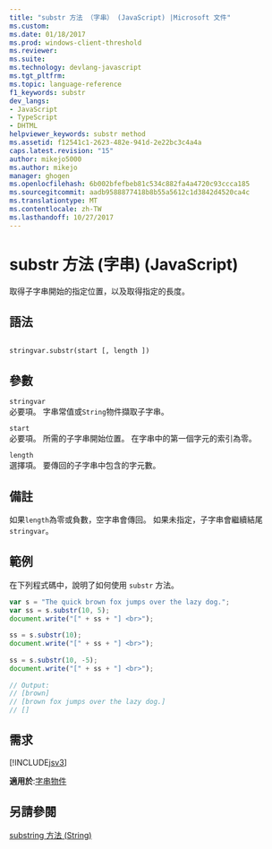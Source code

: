 ```yaml
---
title: "substr 方法 （字串） (JavaScript) |Microsoft 文件"
ms.custom: 
ms.date: 01/18/2017
ms.prod: windows-client-threshold
ms.reviewer: 
ms.suite: 
ms.technology: devlang-javascript
ms.tgt_pltfrm: 
ms.topic: language-reference
f1_keywords: substr
dev_langs:
- JavaScript
- TypeScript
- DHTML
helpviewer_keywords: substr method
ms.assetid: f12541c1-2623-482e-941d-2e22bc3c4a4a
caps.latest.revision: "15"
author: mikejo5000
ms.author: mikejo
manager: ghogen
ms.openlocfilehash: 6b002bfefbeb81c534c882fa4a4720c93ccca185
ms.sourcegitcommit: aadb9588877418b8b55a5612c1d3842d4520ca4c
ms.translationtype: MT
ms.contentlocale: zh-TW
ms.lasthandoff: 10/27/2017
---
```

# <a name="substr-method-string-javascript"></a>substr 方法 (字串) (JavaScript)
取得子字串開始的指定位置，以及取得指定的長度。  
  
## <a name="syntax"></a>語法  
  
```  
  
stringvar.substr(start [, length ])   
```  
  
## <a name="parameters"></a>參數  
 `stringvar`  
 必要項。 字串常值或`String`物件擷取子字串。  
  
 `start`  
 必要項。 所需的子字串開始位置。 在字串中的第一個字元的索引為零。  
  
 `length`  
 選擇項。 要傳回的子字串中包含的字元數。  
  
## <a name="remarks"></a>備註  
 如果`length`為零或負數，空字串會傳回。 如果未指定，子字串會繼續結尾`stringvar`。  
  
## <a name="example"></a>範例  
 在下列程式碼中，說明了如何使用 `substr` 方法。  
  
```JavaScript  
var s = "The quick brown fox jumps over the lazy dog.";  
var ss = s.substr(10, 5);    
document.write("[" + ss + "] <br>");  
  
ss = s.substr(10);  
document.write("[" + ss + "] <br>");  
  
ss = s.substr(10, -5);  
document.write("[" + ss + "] <br>");  
  
// Output:  
// [brown]   
// [brown fox jumps over the lazy dog.]   
// []  
```  
  
## <a name="requirements"></a>需求  
 [!INCLUDE[jsv3](../../javascript/reference/includes/jsv3-md.md)]  
  
 **適用於**:[字串物件](../../javascript/reference/string-object-javascript.md)  
  
## <a name="see-also"></a>另請參閱  
 [substring 方法 (String)](../../javascript/reference/substring-method-string-javascript.md)